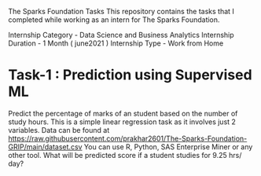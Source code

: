 The Sparks Foundation Tasks
This repository contains the tasks that I completed while working as an intern for The Sparks Foundation.

Internship Category - Data Science and Business Analytics
Internship Duration - 1 Month ( june2021 )
Internship Type - Work from Home

# Task-1 : Prediction using Supervised ML

Predict the percentage of marks of an student based on the number of study hours.
This is a simple linear regression task as it involves just 2 variables.
Data can be found at https://raw.githubusercontent.com/prakhar2601/The-Sparks-Foundation-GRIP/main/dataset.csv
You can use R, Python, SAS Enterprise Miner or any other tool.
What will be predicted score if a student studies for 9.25 hrs/ day?
